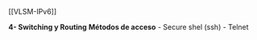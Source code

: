 [[VLSM-IPv6]]

**4- Switching y Routing**
	**Métodos de acceso**
		- Secure shel (ssh)
		-  Telnet
	